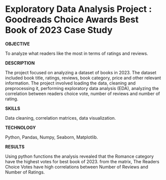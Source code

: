 # Exploratory Data Analysis Project : Goodreads Choice Awards Best Book of 2023 Case Study

**OBJECTIVE**

To analyze what readers like the most in terms of ratings and reviews.

**DESCRIPTION**

The project focused on analyzing a dataset of books in 2023. The dataset included book title, ratings, reviews, book category, price and other relevant information. The project involved loading the data, cleaning and preprocessing it, performing exploratory data analysis (EDA), analyzing the correlation between readers choice vote, number of reviews and number of rating.

**SKILLS**

Data cleaning, correlation matrices, data visualization.

**TECHNOLOGY**

Python, Pandas, Numpy, Seaborn, Matplotlib.

**RESULTS**

Using python functions the analysis revealed that the Romance category have the highest votes for best book of 2023. from the matrix, The Readers Choice Votes have high correlations between Number of Reviews and Number of Ratings.



